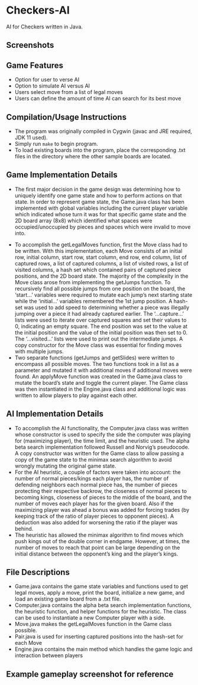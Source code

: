 # Checkers-AI
AI for Checkers written in Java.

## Screenshots


## Game Features
* Option for user to verse AI
* Option to simulate AI versus AI
* Users select move from a list of legal moves
* Users can define the amount of time AI can search for its best move

## Compilation/Usage Instructions
* The program was originally compiled in Cygwin (javac and JRE required, JDK 11 used). 
* Simply run ```make``` to begin program.
* To load existing boards into the program, place the corresponding .txt files in the directory where the other
sample boards are located.

## Game Implementation Details

+ The first major decision in the game design was determining how to uniquely identify one game state and how to
perform actions on that state. In order to represent game state, the Game.java class has been implemented with
global variables including the current player variable which indicated whose turn it was for that specific game state
and the 2D board array (8x8) which identified what spaces were occupied/unoccupied by pieces and spaces which
were invalid to move into.
* To accomplish the getLegalMoves function, first the Move class had to be written. With this implementation, each
Move consists of an initial row, initial column, start row, start column, end row, end column, list of captured rows, a
list of captured columns, a list of visited rows, a list of visited columns, a hash set which contained pairs of captured
piece positions, and the 2D board state. The majority of the complexity in the Move class arose from implementing
the getJumps function. To recursively find all possible jumps from one position on the board, the ‘start…’ variables
were required to mutate each jump’s next starting state while the ‘initial…’ variables remembered the 1st jump
position. A hash-set was used to add speed to determining whether a piece was illegally jumping over a piece it had
already captured earlier. The ‘…capture…’ lists were used to iterate over captured squares and set their values to 0,
indicating an empty square. The end position was set to the value at the initial position and the value of the initial
position was then set to 0. The ‘…visited…’ lists were used to print out the intermediate jumps. A copy constructor
for the Move class was essential for finding moves with multiple jumps.
* Two separate functions (getJumps and getSlides) were written to encompass all possible moves. The two functions
took in a list as a parameter and mutated it with additional moves if additional moves were found. An applyMove
function was created in the Game.java class to mutate the board’s state and toggle the current player. The Game
class was then instantiated in the Engine.java class and additional logic was written to allow players to play against
each other.

## AI Implementation Details

* To accomplish the AI functionality, the Computer.java class was written whose constructor is used to specify the
side the computer was playing for (maximizing player), the time limit, and the heuristic used. The alpha beta search
implementation followed Russell and Norvig’s pseudocode. A copy constructor was written for the Game class to
allow passing a copy of the game state to the minimax search algorithm to avoid wrongly mutating the original game
state.
* For the AI heuristic, a couple of factors were taken into account: the number of normal pieces/kings each player
has, the number of defending neighbors each normal piece has, the number of pieces protecting their respective
backrow, the closeness of normal pieces to becoming kings, closeness of pieces to the middle of the board, and the
number of moves each player has for the given board. Also if the maximizing player was ahead a bonus was added
for forcing trades (by keeping track of the ratio of player pieces to opponent pieces). A deduction was also added
for worsening the ratio if the player was behind.
* The heuristic has allowed the minimax algorithm to find moves which push kings out of the double corner in
endgame. However, at times, the number of moves to reach that point can be large depending on the initial distance
between the opponent’s king and the player’s kings.


## File Descriptions
* Game.java contains the game state variables and functions used to get legal moves, apply a move, print the board,
initialize a new game, and load an existing game board from a .txt file.
* Computer.java contains the alpha beta search implementation functions, the heuristic function, and helper
functions for the heuristic. The class can be used to instantiate a new Computer player with a side.
* Move.java makes the getLegalMoves function in the Game class possible.
* Pair.java is used for inserting captured positions into the hash-set for each Move
* Engine.java contains the main method which handles the game logic and interaction between players

## Example gameplay screenshot for reference
